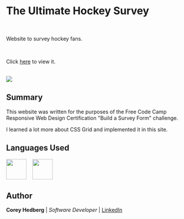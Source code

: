 # The Ultimate Hockey Survey

<br>

Website to survey hockey fans.

<br>

Click [here](https://cheddrs.github.io/ultimate_hockey_survey/) to view it.

<br>

<image src="media/readme_screenshot.png">

## Summary

This website was written for the purposes of the Free Code Camp Responsive Web Design Certification "Build a Survey Form" challenge.

I learned a lot more about CSS Grid and implemented it in this site.

## Languages Used

<image src="media/html.svg" width="55">&nbsp; &nbsp; <image src="media/css.svg" width="55">

## Author

**Corey Hedberg** | _Software Developer_ | [LinkedIn](https://www.linkedin.com/in/coreyhedberg/)
